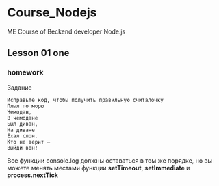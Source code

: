 
# Course_Nodejs

 ME Course of Beckend developer Node.js

## Lesson 01 one

### homework

Задание

```
Исправьте код, чтобы получить правильную считалочку
Плыл по морю
Чемодан,
В чемодане
Был диван,
На диване
Ехал слон.
Кто не верит –
Выйди вон!
```

Все функции console.log должны оставаться в том же порядке, но вы можете менять местами функции **setTimeout**, **setImmediate** и **process.nextTick**
